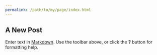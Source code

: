 ```yaml
---
permalink: /path/to/my/page/index.html
---
```


## A New Post

Enter text in [Markdown](http://daringfireball.net/projects/markdown/). Use the toolbar above, or click the **?** button for formatting help.
